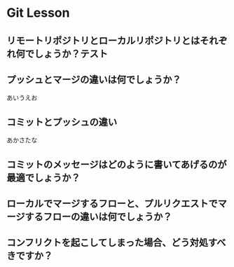 # Git Lesson

## リモートリポジトリとローカルリポジトリとはそれぞれ何でしょうか？テスト

## プッシュとマージの違いは何でしょうか？
あいうえお

## コミットとプッシュの違い
あかさたな

## コミットのメッセージはどのように書いてあげるのが最適でしょうか？


## ローカルでマージするフローと、プルリクエストでマージするフローの違いは何でしょうか？

## コンフリクトを起こしてしまった場合、どう対処すべきですか？
